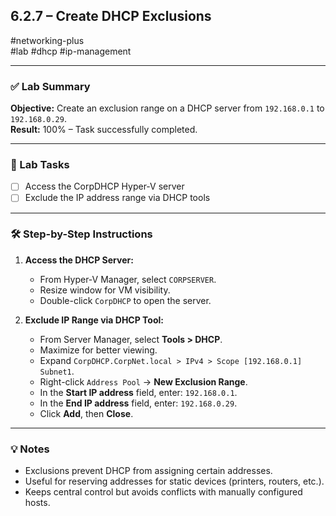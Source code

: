 ## 6.2.7 – Create DHCP Exclusions

#networking-plus  
 #lab #dhcp #ip-management

---

### ✅ Lab Summary  
**Objective:** Create an exclusion range on a DHCP server from `192.168.0.1` to `192.168.0.29`.  
**Result:** 100% – Task successfully completed.  

---

### 🧪 Lab Tasks  
- [ ] Access the CorpDHCP Hyper-V server  
- [ ] Exclude the IP address range via DHCP tools

---

### 🛠️ Step-by-Step Instructions  

1. **Access the DHCP Server:**
   - From Hyper-V Manager, select `CORPSERVER`.
   - Resize window for VM visibility.
   - Double-click `CorpDHCP` to open the server.

2. **Exclude IP Range via DHCP Tool:**
   - From Server Manager, select **Tools > DHCP**.
   - Maximize for better viewing.
   - Expand `CorpDHCP.CorpNet.local > IPv4 > Scope [192.168.0.1] Subnet1`.
   - Right-click `Address Pool` → **New Exclusion Range**.
   - In the **Start IP address** field, enter: `192.168.0.1`.
   - In the **End IP address** field, enter: `192.168.0.29`.
   - Click **Add**, then **Close**.

---

### 💡 Notes  
- Exclusions prevent DHCP from assigning certain addresses.
- Useful for reserving addresses for static devices (printers, routers, etc.).
- Keeps central control but avoids conflicts with manually configured hosts.

